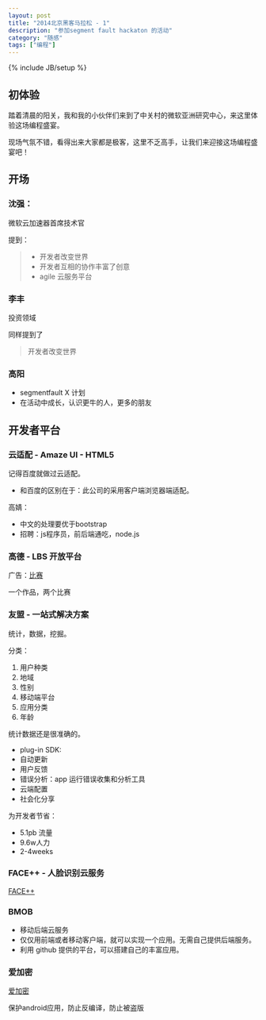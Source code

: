 ```yaml
---
layout: post
title: "2014北京黑客马拉松 - 1"
description: "参加segment fault hackaton 的活动"
category: "随感" 
tags: ["编程"]
---
```

{% include JB/setup %}

初体验
---
踏着清晨的阳关，我和我的小伙伴们来到了中关村的微软亚洲研究中心，来这里体验这场编程盛宴。

现场气氛不错，看得出来大家都是极客，这里不乏高手，让我们来迎接这场编程盛宴吧！

开场
---

### 沈强：
微软云加速器首席技术官

提到：

>* 开发者改变世界
>* 开发者互相的协作丰富了创意
>* agile 云服务平台

### 李丰
投资领域

同样提到了 
> 开发者改变世界

### 高阳

* segmentfault X 计划
* 在活动中成长，认识更牛的人，更多的朋友

开发者平台
---

### 云适配 - Amaze UI - HTML5
记得百度就做过云适配。

* 和百度的区别在于：此公司的采用客户端浏览器端适配。


高婧：
>

* 中文的处理要优于bootstrap
* 招聘：js程序员，前后端通吃，node.js

### 高德 - LBS 开放平台
广告：[比赛](http://2014LBS.amap.com)

一个作品，两个比赛

### 友盟 - 一站式解决方案
统计，数据，挖掘。

分类：
1. 用户种类
2. 地域
3. 性别
4. 移动端平台
5. 应用分类
6. 年龄

统计数据还是很准确的。

* plug-in SDK:
* 自动更新
* 用户反馈
* 错误分析：app 运行错误收集和分析工具
* 云端配置
* 社会化分享

为开发者节省：

* 5.1pb 流量
* 9.6w人力
* 2-4weeks

### FACE++ - 人脸识别云服务
[FACE++](http://www.faceplusplus.com.cn)



### BMOB

* 移动后端云服务
* 仅仅用前端或者移动客户端，就可以实现一个应用。无需自己提供后端服务。
* 利用 github 提供的平台，可以搭建自己的丰富应用。



### 爱加密
[爱加密](http://www.ijiami.cn)

保护android应用，防止反编译，防止被盗版






